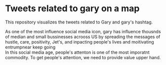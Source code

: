 # Tweets related to gary on a map
This repository visualizes the tweets related to Gary and gary's hashtag. 

As one of the most influence social media icon, gary has influence thousnds of median and small bussinesses acrooss US by spreading the messages of hustle, care, positivity, Jet's, and inpacting people's lives and moitivating entrumpnear keep going  
In this social media age, people's attenton is one of the most imporatnt commodity. To get people's attention, we need to provide value upper hand.  


